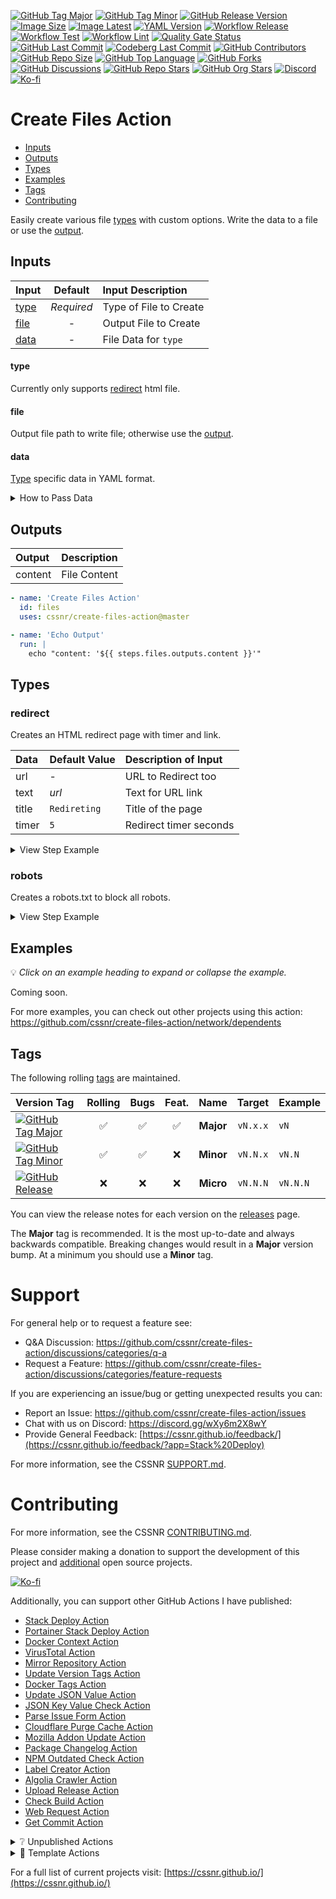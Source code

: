 [![GitHub Tag Major](https://img.shields.io/github/v/tag/cssnr/create-files-action?sort=semver&filter=!v*.*&logo=git&logoColor=white&labelColor=585858&label=%20)](https://github.com/cssnr/create-files-action/tags)
[![GitHub Tag Minor](https://img.shields.io/github/v/tag/cssnr/create-files-action?sort=semver&filter=!v*.*.*&logo=git&logoColor=white&labelColor=585858&label=%20)](https://github.com/cssnr/create-files-action/releases)
[![GitHub Release Version](https://img.shields.io/github/v/release/cssnr/create-files-action?logo=git&logoColor=white&labelColor=585858&label=%20)](https://github.com/cssnr/create-files-action/releases/latest)
[![Image Size](https://badges.cssnr.com/ghcr/size/cssnr/create-files-action)](https://github.com/cssnr/create-files-action/pkgs/container/docker-test-action)
[![Image Latest](https://badges.cssnr.com/ghcr/tags/cssnr/create-files-action/latest)](https://github.com/cssnr/create-files-action/pkgs/container/docker-test-action)
[![YAML Version](https://badges.cssnr.com/yaml/https%3A%2F%2Fraw.githubusercontent.com%2Fsmashedr%2Fdocker-test-action%2Frefs%2Fheads%2Fmaster%2Faction.yml/%24.runs.image?split=:&index=2&label=action.yaml)](https://github.com/cssnr/create-files-action/blob/master/action.yml#L28)
[![Workflow Release](https://img.shields.io/github/actions/workflow/status/cssnr/create-files-action/release.yaml?logo=cachet&label=release)](https://github.com/cssnr/create-files-action/actions/workflows/release.yaml)
[![Workflow Test](https://img.shields.io/github/actions/workflow/status/cssnr/create-files-action/test.yaml?logo=cachet&label=test)](https://github.com/cssnr/create-files-action/actions/workflows/test.yaml)
[![Workflow Lint](https://img.shields.io/github/actions/workflow/status/cssnr/create-files-action/lint.yaml?logo=cachet&label=lint)](https://github.com/cssnr/create-files-action/actions/workflows/lint.yaml)
[![Quality Gate Status](https://sonarcloud.io/api/project_badges/measure?project=smashedr_docker-test-action&metric=alert_status)](https://sonarcloud.io/summary/new_code?id=smashedr_docker-test-action)
[![GitHub Last Commit](https://img.shields.io/github/last-commit/cssnr/create-files-action?logo=github&label=updated)](https://github.com/cssnr/create-files-action/pulse)
[![Codeberg Last Commit](https://img.shields.io/gitea/last-commit/shaner/docker-test-action/master?gitea_url=https%3A%2F%2Fcodeberg.org%2F&logo=codeberg&logoColor=white&label=updated)](https://codeberg.org/shaner/docker-test-action)
[![GitHub Contributors](https://img.shields.io/github/contributors-anon/cssnr/create-files-action?logo=github)](https://github.com/cssnr/create-files-action/graphs/contributors)
[![GitHub Repo Size](https://img.shields.io/github/repo-size/cssnr/create-files-action?logo=bookstack&logoColor=white&label=repo%20size)](https://github.com/cssnr/create-files-action?tab=readme-ov-file#readme)
[![GitHub Top Language](https://img.shields.io/github/languages/top/cssnr/create-files-action?logo=htmx)](https://github.com/cssnr/create-files-action)
[![GitHub Forks](https://img.shields.io/github/forks/cssnr/create-files-action?style=flat&logo=github)](https://github.com/cssnr/create-files-action/forks)
[![GitHub Discussions](https://img.shields.io/github/discussions/cssnr/create-files-action?logo=github)](https://github.com/cssnr/create-files-action/discussions)
[![GitHub Repo Stars](https://img.shields.io/github/stars/cssnr/create-files-action?style=flat&logo=github)](https://github.com/cssnr/create-files-action/stargazers)
[![GitHub Org Stars](https://img.shields.io/github/stars/cssnr?style=flat&logo=github&label=org%20stars)](https://cssnr.github.io/)
[![Discord](https://img.shields.io/discord/899171661457293343?logo=discord&logoColor=white&label=discord&color=7289da)](https://discord.gg/wXy6m2X8wY)
[![Ko-fi](https://img.shields.io/badge/Ko--fi-72a5f2?logo=kofi&label=support)](https://ko-fi.com/cssnr)

# Create Files Action

- [Inputs](#Inputs)
- [Outputs](#Outputs)
- [Types](#Types)
- [Examples](#Examples)
- [Tags](#Tags)
- [Contributing](#Contributing)

Easily create various file [types](#Types) with custom options.
Write the data to a file or use the [output](#Outputs).

## Inputs

| Input         |  Default   | Input&nbsp;Description |
| :------------ | :--------: | :--------------------- |
| [type](#type) | _Required_ | Type of File to Create |
| [file](#file) |     -      | Output File to Create  |
| [data](#data) |     -      | File Data for `type`   |

#### type

Currently only supports [redirect](#redirect) html file.

#### file

Output file path to write file; otherwise use the [output](#Outputs).

#### data

[Type](#Types) specific data in YAML format.

<details><summary>How to Pass Data</summary>

```yaml
data: |
  url: https://smashedr.github.io/github-projects/
  text: /github-projects
  title: Ralf Broke It
  timer: 5
```

</details>

## Outputs

| Output  | Description  |
| :------ | :----------- |
| content | File Content |

```yaml
- name: 'Create Files Action'
  id: files
  uses: cssnr/create-files-action@master

- name: 'Echo Output'
  run: |
    echo "content: '${{ steps.files.outputs.content }}'"
```

## Types

### redirect

Creates an HTML redirect page with timer and link.

| Data  | Default&nbsp;Value | Description&nbsp;of&nbsp;Input |
| :---- | :----------------- | :----------------------------- |
| url   | -                  | URL to Redirect too            |
| text  | _url_              | Text for URL link              |
| title | `Redireting`       | Title of the page              |
| timer | `5`                | Redirect timer seconds         |

<details><summary>View Step Example</summary>

```yaml
- name: 'Redirect'
  id: redirect
  uses: cssnr/create-files-action@master
  with:
    type: 'redirect'
    file: 'index.html'
    data: |
      url: https://smashedr.github.io/github-projects/
      text: /github-projects
      title: Rolf Broke
      timer: 3
```

</details>

### robots

Creates a robots.txt to block all robots.

<details><summary>View Step Example</summary>

```yaml
- name: 'Robots'
  id: robots
  uses: cssnr/create-files-action@master
  with:
    type: 'robots'
    file: 'robots.txt'
```

</details>

## Examples

💡 _Click on an example heading to expand or collapse the example._

Coming soon.

For more examples, you can check out other projects using this action:  
https://github.com/cssnr/create-files-action/network/dependents

## Tags

The following rolling [tags](https://github.com/cssnr/create-files-action/tags) are maintained.

| Version&nbsp;Tag                                                                                                                                                                                                       | Rolling | Bugs | Feat. |   Name    |  Target  | Example  |
| :--------------------------------------------------------------------------------------------------------------------------------------------------------------------------------------------------------------------- | :-----: | :--: | :---: | :-------: | :------: | :------- |
| [![GitHub Tag Major](https://img.shields.io/github/v/tag/cssnr/create-files-action?sort=semver&filter=!v*.*&style=for-the-badge&label=%20&color=44cc10)](https://github.com/cssnr/create-files-action/releases/latest) |   ✅    |  ✅  |  ✅   | **Major** | `vN.x.x` | `vN`     |
| [![GitHub Tag Minor](https://img.shields.io/github/v/tag/cssnr/create-files-action?sort=semver&filter=!v*.*.*&style=for-the-badge&label=%20&color=blue)](https://github.com/cssnr/create-files-action/releases/latest) |   ✅    |  ✅  |  ❌   | **Minor** | `vN.N.x` | `vN.N`   |
| [![GitHub Release](https://img.shields.io/github/v/release/cssnr/create-files-action?style=for-the-badge&label=%20&color=red)](https://github.com/cssnr/create-files-action/releases/latest)                           |   ❌    |  ❌  |  ❌   | **Micro** | `vN.N.N` | `vN.N.N` |

You can view the release notes for each version on the [releases](https://github.com/cssnr/create-files-action/releases) page.

The **Major** tag is recommended. It is the most up-to-date and always backwards compatible.
Breaking changes would result in a **Major** version bump. At a minimum you should use a **Minor** tag.

# Support

For general help or to request a feature see:

- Q&A Discussion: https://github.com/cssnr/create-files-action/discussions/categories/q-a
- Request a Feature: https://github.com/cssnr/create-files-action/discussions/categories/feature-requests

If you are experiencing an issue/bug or getting unexpected results you can:

- Report an Issue: https://github.com/cssnr/create-files-action/issues
- Chat with us on Discord: https://discord.gg/wXy6m2X8wY
- Provide General Feedback: [https://cssnr.github.io/feedback/](https://cssnr.github.io/feedback/?app=Stack%20Deploy)

For more information, see the CSSNR [SUPPORT.md](https://github.com/cssnr/.github/blob/master/.github/SUPPORT.md#support).

# Contributing

For more information, see the CSSNR [CONTRIBUTING.md](#contributing-ov-file).

Please consider making a donation to support the development of this project
and [additional](https://cssnr.com/) open source projects.

[![Ko-fi](https://ko-fi.com/img/githubbutton_sm.svg)](https://ko-fi.com/cssnr)

Additionally, you can support other GitHub Actions I have published:

- [Stack Deploy Action](https://github.com/cssnr/stack-deploy-action?tab=readme-ov-file#readme)
- [Portainer Stack Deploy Action](https://github.com/cssnr/portainer-stack-deploy-action?tab=readme-ov-file#readme)
- [Docker Context Action](https://github.com/cssnr/docker-context-action?tab=readme-ov-file#readme)
- [VirusTotal Action](https://github.com/cssnr/virustotal-action?tab=readme-ov-file#readme)
- [Mirror Repository Action](https://github.com/cssnr/mirror-repository-action?tab=readme-ov-file#readme)
- [Update Version Tags Action](https://github.com/cssnr/update-version-tags-action?tab=readme-ov-file#readme)
- [Docker Tags Action](https://github.com/cssnr/docker-tags-action?tab=readme-ov-file#readme)
- [Update JSON Value Action](https://github.com/cssnr/update-json-value-action?tab=readme-ov-file#readme)
- [JSON Key Value Check Action](https://github.com/cssnr/json-key-value-check-action?tab=readme-ov-file#readme)
- [Parse Issue Form Action](https://github.com/cssnr/parse-issue-form-action?tab=readme-ov-file#readme)
- [Cloudflare Purge Cache Action](https://github.com/cssnr/cloudflare-purge-cache-action?tab=readme-ov-file#readme)
- [Mozilla Addon Update Action](https://github.com/cssnr/mozilla-addon-update-action?tab=readme-ov-file#readme)
- [Package Changelog Action](https://github.com/cssnr/package-changelog-action?tab=readme-ov-file#readme)
- [NPM Outdated Check Action](https://github.com/cssnr/npm-outdated-action?tab=readme-ov-file#readme)
- [Label Creator Action](https://github.com/cssnr/label-creator-action?tab=readme-ov-file#readme)
- [Algolia Crawler Action](https://github.com/cssnr/algolia-crawler-action?tab=readme-ov-file#readme)
- [Upload Release Action](https://github.com/cssnr/upload-release-action?tab=readme-ov-file#readme)
- [Check Build Action](https://github.com/cssnr/check-build-action?tab=readme-ov-file#readme)
- [Web Request Action](https://github.com/cssnr/web-request-action?tab=readme-ov-file#readme)
- [Get Commit Action](https://github.com/cssnr/get-commit-action?tab=readme-ov-file#readme)

<details><summary>❔ Unpublished Actions</summary>

These actions are not published on the Marketplace, but may be useful.

- [cssnr/draft-release-action](https://github.com/cssnr/draft-release-action?tab=readme-ov-file#readme) - Keep a draft release ready to publish.
- [cssnr/env-json-action](https://github.com/cssnr/env-json-action?tab=readme-ov-file#readme) - Convert env file to json or vice versa.
- [cssnr/push-artifacts-action](https://github.com/cssnr/push-artifacts-action?tab=readme-ov-file#readme) - Sync files to a remote host with rsync.
- [smashedr/update-release-notes-action](https://github.com/smashedr/update-release-notes-action?tab=readme-ov-file#readme) - Update release notes.
- [smashedr/combine-release-notes-action](https://github.com/smashedr/combine-release-notes-action?tab=readme-ov-file#readme) - Combine release notes.

---

</details>

<details><summary>📝 Template Actions</summary>

These are basic action templates that I use for creating new actions.

- [js-test-action](https://github.com/smashedr/js-test-action?tab=readme-ov-file#readme) - JavaScript
- [py-test-action](https://github.com/smashedr/py-test-action?tab=readme-ov-file#readme) - Python
- [ts-test-action](https://github.com/smashedr/ts-test-action?tab=readme-ov-file#readme) - TypeScript
- [docker-test-action](https://github.com/smashedr/docker-test-action?tab=readme-ov-file#readme) - Docker Image

Note: The `docker-test-action` builds, runs and pushes images to [GitHub Container Registry](https://docs.github.com/en/packages/working-with-a-github-packages-registry/working-with-the-container-registry).

---

</details>

For a full list of current projects visit: [https://cssnr.github.io/](https://cssnr.github.io/)
